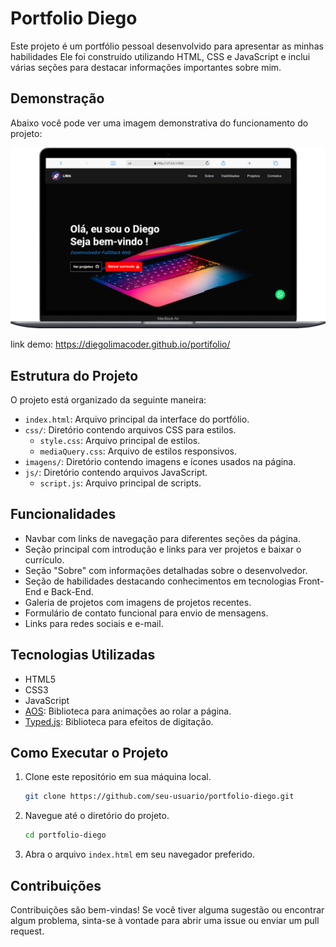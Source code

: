 # Portfolio Diego

Este projeto é um portfólio pessoal desenvolvido para apresentar as minhas habilidades Ele foi construído utilizando HTML, CSS e JavaScript e inclui várias seções para destacar informações importantes sobre mim.

## Demonstração

Abaixo você pode ver uma imagem demonstrativa do funcionamento do projeto:

![Demonstração do Projeto](demostracao.png)

link demo: https://diegolimacoder.github.io/portifolio/

## Estrutura do Projeto

O projeto está organizado da seguinte maneira:

- `index.html`: Arquivo principal da interface do portfólio.
- `css/`: Diretório contendo arquivos CSS para estilos.
  - `style.css`: Arquivo principal de estilos.
  - `mediaQuery.css`: Arquivo de estilos responsivos.
- `imagens/`: Diretório contendo imagens e ícones usados na página.
- `js/`: Diretório contendo arquivos JavaScript.
  - `script.js`: Arquivo principal de scripts.

## Funcionalidades

- Navbar com links de navegação para diferentes seções da página.
- Seção principal com introdução e links para ver projetos e baixar o currículo.
- Seção "Sobre" com informações detalhadas sobre o desenvolvedor.
- Seção de habilidades destacando conhecimentos em tecnologias Front-End e Back-End.
- Galeria de projetos com imagens de projetos recentes.
- Formulário de contato funcional para envio de mensagens.
- Links para redes sociais e e-mail.

## Tecnologias Utilizadas

- HTML5
- CSS3
- JavaScript
- [AOS](https://michalsnik.github.io/aos/): Biblioteca para animações ao rolar a página.
- [Typed.js](https://github.com/mattboldt/typed.js/): Biblioteca para efeitos de digitação.

## Como Executar o Projeto

1. Clone este repositório em sua máquina local.
   ```sh
   git clone https://github.com/seu-usuario/portfolio-diego.git
   ```
2. Navegue até o diretório do projeto.
   ```sh
   cd portfolio-diego
   ```
3. Abra o arquivo `index.html` em seu navegador preferido.

## Contribuições

Contribuições são bem-vindas! Se você tiver alguma sugestão ou encontrar algum problema, sinta-se à vontade para abrir uma issue ou enviar um pull request.
